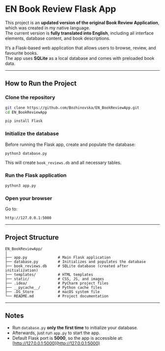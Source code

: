 # EN Book Review Flask App

This project is an **updated version of the original Book Review Application**, which was created in my native language.  
The current version is **fully translated into English**, including all interface elements, database content, and book descriptions.  

It’s a Flask-based web application that allows users to browse, review, and favourite books.  
The app uses **SQLite** as a local database and comes with preloaded book data.

---

## How to Run the Project

### Clone the repository
```bash
git clone https://github.com/Bozhinovska/EN_BookReviewApp.git
cd EN_BookReviewApp
````

```bash
pip install Flask
```

### Initialize the database

Before running the Flask app, create and populate the database:

```bash
python3 database.py
```

This will create `book_reviews.db` and all necessary tables.

### Run the Flask application

```bash
python3 app.py
```

### Open your browser

Go to:

```
http://127.0.0.1:5000
```

---

## Project Structure

```
EN_BookReviewApp/
│
├── app.py              # Main Flask application
├── database.py         # Initializes and populates the database
├── book_reviews.db     # SQLite database (created after initialization)
├── templates/          # HTML templates
├── static/             # CSS, JS, and images
├── .idea/              # PyCharm project files
├── __pycache__/        # Python cache files
├── .DS_Store           # macOS system file
└── README.md           # Project documentation
```

---

## Notes

* Run `database.py` **only the first time** to initialize your database.
* Afterwards, just run `app.py` to start the app.
* Default Flask port is **5000**, so the app is accessible at:
[http://127.0.0.1:5000](http://127.0.0.1:5000)


```
